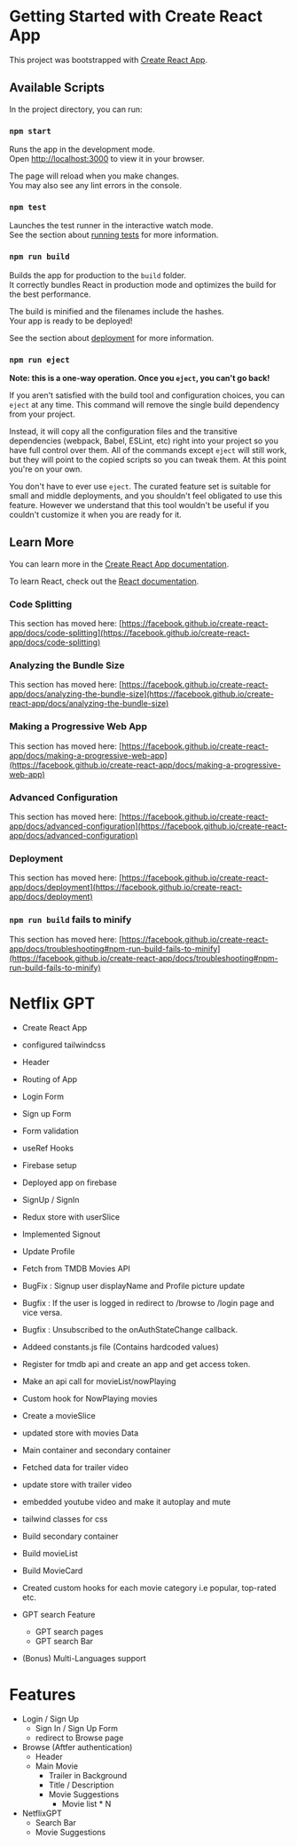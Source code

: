 # Getting Started with Create React App

This project was bootstrapped with [Create React App](https://github.com/facebook/create-react-app).

## Available Scripts

In the project directory, you can run:

### `npm start`

Runs the app in the development mode.\
Open [http://localhost:3000](http://localhost:3000) to view it in your browser.

The page will reload when you make changes.\
You may also see any lint errors in the console.

### `npm test`

Launches the test runner in the interactive watch mode.\
See the section about [running tests](https://facebook.github.io/create-react-app/docs/running-tests) for more information.

### `npm run build`

Builds the app for production to the `build` folder.\
It correctly bundles React in production mode and optimizes the build for the best performance.

The build is minified and the filenames include the hashes.\
Your app is ready to be deployed!

See the section about [deployment](https://facebook.github.io/create-react-app/docs/deployment) for more information.

### `npm run eject`

**Note: this is a one-way operation. Once you `eject`, you can't go back!**

If you aren't satisfied with the build tool and configuration choices, you can `eject` at any time. This command will remove the single build dependency from your project.

Instead, it will copy all the configuration files and the transitive dependencies (webpack, Babel, ESLint, etc) right into your project so you have full control over them. All of the commands except `eject` will still work, but they will point to the copied scripts so you can tweak them. At this point you're on your own.

You don't have to ever use `eject`. The curated feature set is suitable for small and middle deployments, and you shouldn't feel obligated to use this feature. However we understand that this tool wouldn't be useful if you couldn't customize it when you are ready for it.

## Learn More

You can learn more in the [Create React App documentation](https://facebook.github.io/create-react-app/docs/getting-started).

To learn React, check out the [React documentation](https://reactjs.org/).

### Code Splitting

This section has moved here: [https://facebook.github.io/create-react-app/docs/code-splitting](https://facebook.github.io/create-react-app/docs/code-splitting)

### Analyzing the Bundle Size

This section has moved here: [https://facebook.github.io/create-react-app/docs/analyzing-the-bundle-size](https://facebook.github.io/create-react-app/docs/analyzing-the-bundle-size)

### Making a Progressive Web App

This section has moved here: [https://facebook.github.io/create-react-app/docs/making-a-progressive-web-app](https://facebook.github.io/create-react-app/docs/making-a-progressive-web-app)

### Advanced Configuration

This section has moved here: [https://facebook.github.io/create-react-app/docs/advanced-configuration](https://facebook.github.io/create-react-app/docs/advanced-configuration)

### Deployment

This section has moved here: [https://facebook.github.io/create-react-app/docs/deployment](https://facebook.github.io/create-react-app/docs/deployment)

### `npm run build` fails to minify

This section has moved here: [https://facebook.github.io/create-react-app/docs/troubleshooting#npm-run-build-fails-to-minify](https://facebook.github.io/create-react-app/docs/troubleshooting#npm-run-build-fails-to-minify)

# Netflix GPT

- Create React App
- configured tailwindcss
- Header
- Routing of App
- Login Form
- Sign up Form
- Form validation
- useRef Hooks
- Firebase setup
- Deployed app on firebase
- SignUp / SignIn
- Redux store with userSlice
- Implemented Signout
- Update Profile
- Fetch from TMDB Movies API
- BugFix : Signup user displayName and Profile picture update
- Bugfix : If the user is logged in redirect to /browse to /login page and vice versa.
- Bugfix : Unsubscribed to the onAuthStateChange callback.
- Addeed constants.js file (Contains hardcoded values)

- Register for tmdb api and create an app and get access token.
- Make an api call for movieList/nowPlaying
- Custom hook for NowPlaying movies
- Create a movieSlice
- updated store with movies Data
- Main container and secondary container
- Fetched data for trailer video
- update store with trailer video
- embedded youtube video and make it autoplay and mute
- tailwind classes for css
- Build secondary container
- Build movieList
- Build MovieCard
- Created custom hooks for each movie category i.e popular, top-rated etc.
- GPT search Feature
  - GPT search pages
  - GPT search Bar
- (Bonus) Multi-Languages support
 
# Features

- Login / Sign Up
  - Sign In / Sign Up Form
  - redirect to Browse page
- Browse (Aftfer authentication)
  - Header
  - Main Movie
    - Trailer in Background
    - Title / Description
    - Movie Suggestions
      - Movie list \* N
- NetflixGPT
  - Search Bar
  - Movie Suggestions
